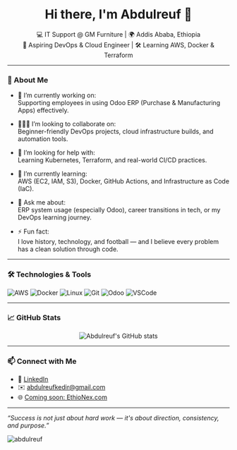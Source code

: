 <h1 align="center">Hi there, I'm Abdulreuf 👋</h1>

<p align="center">
  💻 IT Support @ GM Furniture | 🌍 Addis Ababa, Ethiopia <br>
  🚀 Aspiring DevOps & Cloud Engineer | 🛠️ Learning AWS, Docker & Terraform
</p>

---

### 🧠 About Me

- 🔭 I’m currently working on:  
  Supporting employees in using Odoo ERP (Purchase & Manufacturing Apps) effectively.

- 🧑‍🤝‍🧑 I’m looking to collaborate on:  
  Beginner-friendly DevOps projects, cloud infrastructure builds, and automation tools.

- 🤝 I’m looking for help with:  
  Learning Kubernetes, Terraform, and real-world CI/CD practices.

- 🌱 I’m currently learning:  
  AWS (EC2, IAM, S3), Docker, GitHub Actions, and Infrastructure as Code (IaC).

- 💬 Ask me about:  
  ERP system usage (especially Odoo), career transitions in tech, or my DevOps learning journey.

- ⚡ Fun fact:  
  I love history, technology, and football — and I believe every problem has a clean solution through code.

---

### 🛠️ Technologies & Tools

![AWS](https://img.shields.io/badge/AWS-232F3E?style=for-the-badge&logo=amazonaws&logoColor=white)
![Docker](https://img.shields.io/badge/Docker-2496ED?style=for-the-badge&logo=docker&logoColor=white)
![Linux](https://img.shields.io/badge/Linux-FCC624?style=for-the-badge&logo=linux&logoColor=black)
![Git](https://img.shields.io/badge/Git-F05032?style=for-the-badge&logo=git&logoColor=white)
![Odoo](https://img.shields.io/badge/Odoo-872B84?style=for-the-badge&logo=odoo&logoColor=white)
![VSCode](https://img.shields.io/badge/VSCode-007ACC?style=for-the-badge&logo=visual-studio-code&logoColor=white)

---

### 📈 GitHub Stats

<p align="center">
  <img src="https://github-readme-stats.vercel.app/api?username=abdulreufkedir&show_icons=true&theme=github_dark&count_private=true" alt="Abdulreuf's GitHub stats" />
</p>

---

### 📫 Connect with Me

- 🔗 [LinkedIn](https://www.linkedin.com/in/your-link-here/)
- ✉️ abdulreufkedir@gmail.com
- 🌐 [Coming soon: EthioNex.com](#)

---

*“Success is not just about hard work — it's about direction, consistency, and purpose.”*

<p><img align="center" src="https://github-readme-streak-stats.herokuapp.com/?user=abdulreuf&" alt="abdulreuf" /></p>
